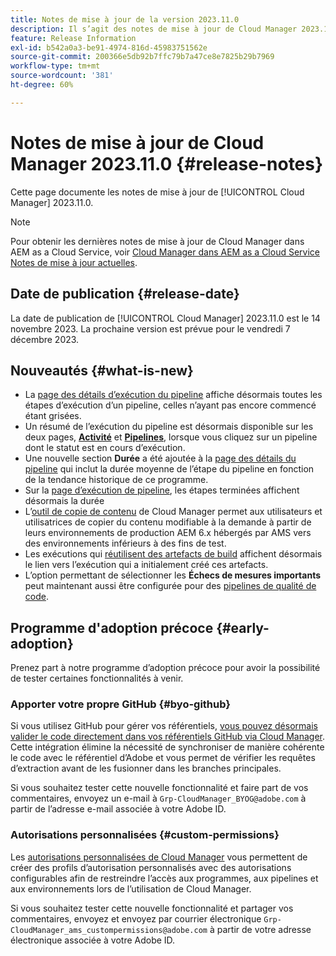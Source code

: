 ```yaml
---
title: Notes de mise à jour de la version 2023.11.0
description: Il s’agit des notes de mise à jour de Cloud Manager 2023.11.0.
feature: Release Information
exl-id: b542a0a3-be91-4974-816d-45983751562e
source-git-commit: 200366e5db92b7ffc79b7a47ce8e7825b29b7969
workflow-type: tm+mt
source-wordcount: '381'
ht-degree: 60%

---
```


# Notes de mise à jour de Cloud Manager 2023.11.0 {#release-notes}

Cette page documente les notes de mise à jour de [!UICONTROL Cloud Manager] 2023.11.0.

>[!NOTE]
>
>Pour obtenir les dernières notes de mise à jour de Cloud Manager dans AEM as a Cloud Service, voir [Cloud Manager dans AEM as a Cloud Service Notes de mise à jour actuelles](https://experienceleague.adobe.com/docs/experience-manager-cloud-service/content/implementing/using-cloud-manager/release-notes-cloud-manager/release-notes-cm-current.html?lang=fr).

## Date de publication {#release-date}

La date de publication de [!UICONTROL Cloud Manager] 2023.11.0 est le 14 novembre 2023. La prochaine version est prévue pour le vendredi 7 décembre 2023.

## Nouveautés {#what-is-new}

* La [page des détails d’exécution du pipeline](/help/using/managing-pipelines.md#view-details) affiche désormais toutes les étapes d’exécution d’un pipeline, celles n’ayant pas encore commencé étant grisées.
* Un résumé de l’exécution du pipeline est désormais disponible sur les deux pages, **[Activité](/help/using/managing-pipelines.md#activity)** et **[Pipelines](/help/using/managing-pipelines.md#pipelines)**, lorsque vous cliquez sur un pipeline dont le statut est en cours d’exécution.
* Une nouvelle section **Durée** a été ajoutée à la [page des détails du pipeline](/help/using/managing-pipelines.md#view-details) qui inclut la durée moyenne de l’étape du pipeline en fonction de la tendance historique de ce programme.
* Sur la [page d’exécution de pipeline](/help/using/managing-pipelines.md#activity-window), les étapes terminées affichent désormais la durée
* L’[outil de copie de contenu](/help/using/content-copy.md) de Cloud Manager permet aux utilisateurs et utilisatrices de copier du contenu modifiable à la demande à partir de leurs environnements de production AEM 6.x hébergés par AMS vers des environnements inférieurs à des fins de test.
* Les exécutions qui [réutilisent des artefacts de build](/help/getting-started/project-setup.md#build-artifact-reuse) affichent désormais le lien vers l’exécution qui a initialement créé ces artefacts.
* L’option permettant de sélectionner les **Échecs de mesures importants** peut maintenant aussi être configurée pour des [pipelines de qualité de code](/help/using/non-production-pipelines.md).

## Programme d&#39;adoption précoce {#early-adoption}

Prenez part à notre programme d’adoption précoce pour avoir la possibilité de tester certaines fonctionnalités à venir.

### Apporter votre propre GitHub {#byo-github}

Si vous utilisez GitHub pour gérer vos référentiels, [vous pouvez désormais valider le code directement dans vos référentiels GitHub via Cloud Manager](/help/managing-code/private-repositories.md). Cette intégration élimine la nécessité de synchroniser de manière cohérente le code avec le référentiel d’Adobe et vous permet de vérifier les requêtes d’extraction avant de les fusionner dans les branches principales.

Si vous souhaitez tester cette nouvelle fonctionnalité et faire part de vos commentaires, envoyez un e-mail à `Grp-CloudManager_BYOG@adobe.com` à partir de l’adresse e-mail associée à votre Adobe ID.

### Autorisations personnalisées {#custom-permissions}

Les [autorisations personnalisées de Cloud Manager](/help/using/custom-permissions.md) vous permettent de créer des profils d’autorisation personnalisés avec des autorisations configurables afin de restreindre l’accès aux programmes, aux pipelines et aux environnements lors de l’utilisation de Cloud Manager.

Si vous souhaitez tester cette nouvelle fonctionnalité et partager vos commentaires, envoyez et envoyez par courrier électronique `Grp-CloudManager_ams_custompermissions@adobe.com` à partir de votre adresse électronique associée à votre Adobe ID.
